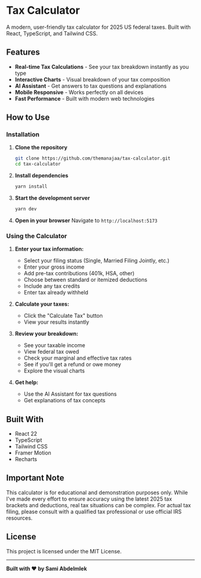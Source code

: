 # Tax Calculator

A modern, user-friendly tax calculator for 2025 US federal taxes. Built with React, TypeScript, and Tailwind CSS.

## Features

- **Real-time Tax Calculations** - See your tax breakdown instantly as you type
- **Interactive Charts** - Visual breakdown of your tax composition
- **AI Assistant** - Get answers to tax questions and explanations
- **Mobile Responsive** - Works perfectly on all devices
- **Fast Performance** - Built with modern web technologies

## How to Use

### Installation

1. **Clone the repository**
   ```bash
   git clone https://github.com/themanajaa/tax-calculator.git
   cd tax-calculator
   ```

2. **Install dependencies**
   ```bash
   yarn install
   ```

3. **Start the development server**
   ```bash
   yarn dev
   ```

4. **Open in your browser**
   Navigate to `http://localhost:5173`

### Using the Calculator

1. **Enter your tax information:**
   - Select your filing status (Single, Married Filing Jointly, etc.)
   - Enter your gross income
   - Add pre-tax contributions (401k, HSA, other)
   - Choose between standard or itemized deductions
   - Include any tax credits
   - Enter tax already withheld

2. **Calculate your taxes:**
   - Click the "Calculate Tax" button
   - View your results instantly

3. **Review your breakdown:**
   - See your taxable income
   - View federal tax owed
   - Check your marginal and effective tax rates
   - See if you'll get a refund or owe money
   - Explore the visual charts

4. **Get help:**
   - Use the AI Assistant for tax questions
   - Get explanations of tax concepts

## Built With

- React 22
- TypeScript
- Tailwind CSS
- Framer Motion
- Recharts

## Important Note

This calculator is for educational and demonstration purposes only. While I've made every effort to ensure accuracy using the latest 2025 tax brackets and deductions, real tax situations can be complex. For actual tax filing, please consult with a qualified tax professional or use official IRS resources.

## License

This project is licensed under the MIT License.

---

**Built with ❤️ by Sami Abdelmlek**

